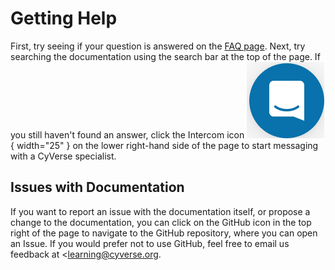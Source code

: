 # Getting Help

First, try seeing if your question is answered on the [FAQ page](faq.md). Next, try searching the documentation using the search bar at the top of the page. If you still haven't found an answer, click the Intercom icon ![Intercom](assets/intercom.png){ width="25" } on the lower right-hand side of the page to start messaging with a CyVerse specialist.

## Issues with Documentation

If you want to report an issue with the documentation itself, or propose a change to the documentation, you can click on the GitHub icon in the top right of the page to navigate to the GitHub repository, where you can open an Issue. If you would prefer not to use GitHub, feel free to email us feedback at <learning@cyverse.org.
